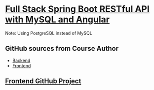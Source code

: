 # [Full Stack Spring Boot RESTful API with MySQL and Angular](https://www.youtube.com/watch?v=saFpDQ6mV-8&list=PLopcHtZ0hJF0OIOr88qHuJ3-UKRuCUrKf)

Note: Using PostgreSQL instead of MySQL

## GitHub sources from Course Author
- [Backend](https://github.com/getarrays/server-backend)
- [Frontend](https://github.com/getarrays/serverapp)

## [Frontend GitHub Project](https://github.com/ma-amigos-code/spring-boot-and-angular-frontend)